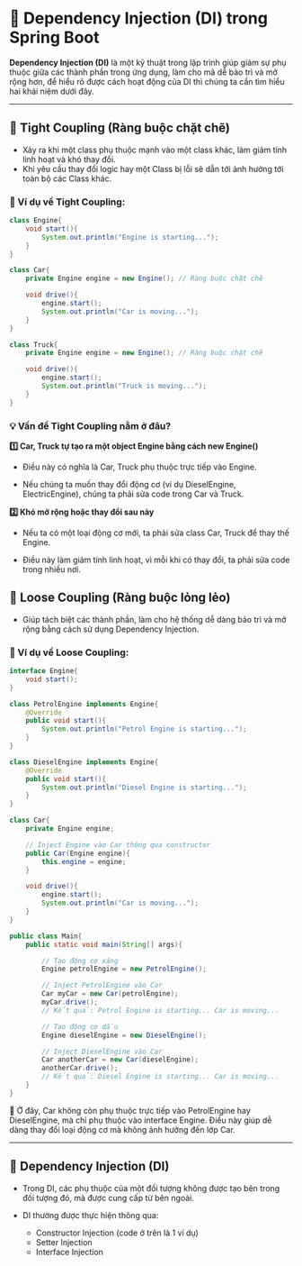 # 🌱 Dependency Injection (DI) trong Spring Boot  

**Dependency Injection (DI)** là một kỹ thuật trong lập trình giúp giảm sự phụ thuộc giữa các thành phần trong ứng dụng, làm cho mã dễ bảo trì và mở rộng hơn, để hiểu rõ được cách hoạt động của DI thì chúng ta cần tìm hiểu hai khái niệm dưới đây.

---

## 🔗 Tight Coupling (Ràng buộc chặt chẽ)  
- Xảy ra khi một class phụ thuộc mạnh vào một class khác, làm giảm tính linh hoạt và khó thay đổi.
- Khi yêu cầu thay đổi logic hay một Class bị lỗi sẽ dẫn tới ảnh hưởng tới toàn bộ các Class khác.

### 🔹 Ví dụ về Tight Coupling:  
```java
class Engine{
    void start(){
        System.out.println("Engine is starting...");
    }
}

class Car{
    private Engine engine = new Engine(); // Ràng buộc chặt chẽ

    void drive(){
        engine.start();
        System.out.println("Car is moving...");
    }
}

class Truck{
    private Engine engine = new Engine(); // Ràng buộc chặt chẽ

    void drive(){
        engine.start();
        System.out.println("Truck is moving...");
    }
}
```
### **💡 Vấn đề Tight Coupling nằm ở đâu?**
**1️⃣ Car, Truck tự tạo ra một object Engine bằng cách new Engine()**

- Điều này có nghĩa là Car, Truck phụ thuộc trực tiếp vào Engine.

- Nếu chúng ta muốn thay đổi động cơ (ví dụ DieselEngine, ElectricEngine), chúng ta phải sửa code trong Car và Truck.

**2️⃣ Khó mở rộng hoặc thay đổi sau này**

- Nếu ta có một loại động cơ mới, ta phải sửa class Car, Truck để thay thế Engine.

- Điều này làm giảm tính linh hoạt, vì mỗi khi có thay đổi, ta phải sửa code trong nhiều nơi.


## 🔗 Loose Coupling (Ràng buộc lỏng lẻo)
- Giúp tách biệt các thành phần, làm cho hệ thống dễ dàng bảo trì và mở rộng bằng cách sử dụng Dependency Injection.

### 🔹 Ví dụ về Loose Coupling: 
```java
interface Engine{
    void start();
}

class PetrolEngine implements Engine{
    @Override
    public void start(){
        System.out.println("Petrol Engine is starting...");
    }
}

class DieselEngine implements Engine{
    @Override
    public void start(){
        System.out.println("Diesel Engine is starting...");
    }
}

class Car{
    private Engine engine;

    // Inject Engine vào Car thông qua constructor
    public Car(Engine engine){
        this.engine = engine;
    }

    void drive(){
        engine.start();
        System.out.println("Car is moving...");
    }
}

public class Main{
    public static void main(String[] args){

        // Tạo động cơ xăng
        Engine petrolEngine = new PetrolEngine();

        // Inject PetrolEngine vào Car
        Car myCar = new Car(petrolEngine);        
        myCar.drive(); 
        // Kết quả: Petrol Engine is starting... Car is moving...

        // Tạo động cơ dầu
        Engine dieselEngine = new DieselEngine();

        // Inject DieselEngine vào Car
        Car anotherCar = new Car(dieselEngine);    
        anotherCar.drive(); 
        // Kết quả: Diesel Engine is starting... Car is moving...
    }
}
```
📌 Ở đây, Car không còn phụ thuộc trực tiếp vào PetrolEngine hay DieselEngine, mà chỉ phụ thuộc vào interface Engine. Điều này giúp dễ dàng thay đổi loại động cơ mà không ảnh hưởng đến lớp Car.

---
## 🔗 Dependency Injection (DI)
- Trong DI, các phụ thuộc của một đối tượng không được tạo bên trong đối tượng đó, mà được cung cấp từ bên ngoài.

- DI thường được thực hiện thông qua:
    - Constructor Injection (code ở trên là 1 ví dụ)
    - Setter Injection
    - Interface Injection